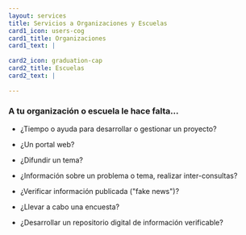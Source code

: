 ```yaml
---
layout: services
title: Servicios a Organizaciones y Escuelas
card1_icon: users-cog
card1_title: Organizaciones
card1_text: |
  
card2_icon: graduation-cap
card2_title: Escuelas
card2_text: |
  
---
```


### **A tu organización o escuela le hace falta...**

- ¿Tiempo o ayuda para desarrollar o gestionar un proyecto?

- ¿Un portal web?

- ¿Difundir un tema?

- ¿Información sobre un problema o tema, realizar inter-consultas?

- ¿Verificar información publicada ("fake news")?

- ¿Llevar a cabo una encuesta?

- ¿Desarrollar un repositorio digital de información verificable?


